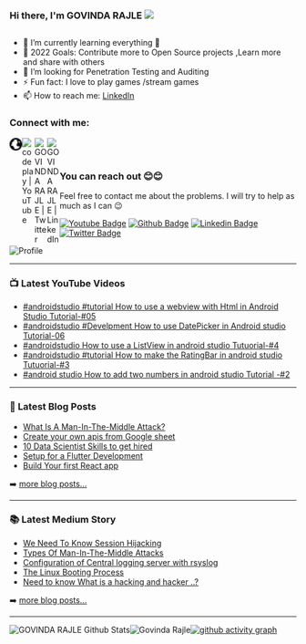 ### Hi there, I'm GOVINDA RAJLE <img src="https://github.com/thomasbnt/thomasbnt/blob/me/assets/hi.gif" width="25px">
## 
- 🌱 I’m currently learning everything 🤣
- 🥅 2022 Goals: Contribute more to Open Source projects ,Learn more and share with others
- 👯 I’m looking for Penetration Testing and Auditing 
- ⚡ Fun fact: I love to play games /stream games
- 📫 How to reach me: [LinkedIn](https://www.linkedin.com/in/govinda-rajle-1b9829178)


### Connect with me:
[<img align="left" alt="http://codeplay.epizy.com/" width="22px" src="https://raw.githubusercontent.com/iconic/open-iconic/master/svg/globe.svg" />](http://codeplay.epizy.com/)
[<img align="left" alt="codeplay | YouTube" width="22px" src="https://cdn.jsdelivr.net/npm/simple-icons@v3/icons/youtube.svg" />](https://www.youtube.com/channel/UCjcLYXHhE7y2a2v3QLawlsw)
[<img align="left" alt="GOVINDA RAJLE | Twitter" width="22px" src="https://cdn.jsdelivr.net/npm/simple-icons@v3/icons/twitter.svg" />](https://twitter.com/rajle_govinda?s=09)
[<img align="left" alt="GOVINDA RAJLE | LinkedIn" width="22px" src="https://cdn.jsdelivr.net/npm/simple-icons@v3/icons/linkedin.svg" />](https://www.linkedin.com/in/govinda-rajle-1b9829178)

<br />
<br/>

### You can reach out 😊😊

Feel free to contact me about the problems. I will try to help as much as I can 😉

[![Youtube Badge](https://img.shields.io/badge/youtube-e60b0b?style=for-the-badge&logo=youtube&logoColor=white)](https://www.youtube.com/channel/UCjcLYXHhE7y2a2v3QLawlsw)
[![Github Badge](https://img.shields.io/badge/github-333?style=for-the-badge&logo=github&logoColor=white)](https://github.com/GOVINDARAJLE/)
[![Linkedin Badge](https://img.shields.io/badge/linkedin-%230077B5.svg?&style=for-the-badge&logo=linkedin&logoColor=white)](https://www.linkedin.com/in/govinda-rajle-1b9829178)
[![Twitter Badge](https://img.shields.io/badge/twitter-1DA1F2?style=for-the-badge&logo=twitter&logoColor=white)](https://twitter.com/rajle_govinda?s=09)

![Profile](https://gpvc.arturio.dev/GOVINDARAJLE)


---
### 📺 Latest YouTube Videos
<!-- YOUTUBE:START-->
- [#androidstudio  #tutorial    How to use a webview with  Html in Android Studio Tutorial-#05](https://www.youtube.com/watch?v=s6_0L1GMuIM)
- [#androidstudio #Develpment  How to use  DatePicker  in  Android studio  Tutorial-06](https://www.youtube.com/watch?v=oSu3YLma5HM)
- [#androidstudio  How to use a ListView in android studio  Tutuorial-#4](https://www.youtube.com/watch?v=UK5-dA_NSuc)
- [#androidstudio  #tutorial  How to make the RatingBar in android studio  Tutuorial-#3](https://www.youtube.com/watch?v=wHSJdY5Obb4)
- [#android studio  How to add two numbers in android studio Tutorial -#2](https://www.youtube.com/watch?v=vyTSO0mE8vo)
<!-- YOUTUBE:END -->
---
### 📕 Latest Blog Posts

<!-- BLOG-POST-LIST:START -->
- [What Is A Man-In-The-Middle Attack?](https://dev.to/govindarajle/what-is-a-man-in-the-middle-attack-4nne)
- [Create your own apis from Google sheet](https://dev.to/govindarajle/create-your-own-apis-from-google-sheet-3pmp)
- [10 Data Scientist Skills to get hired](https://dev.to/govindarajle/10-data-scientist-skills-4bfd)
- [Setup for a Flutter Development](https://dev.to/govindarajle/setup-for-a-flutter-development-1ihk)
- [Build Your first React app](https://dev.to/govindarajle/build-your-first-react-app-34go)
<!-- BLOG-POST-LIST:END -->

➡️ [more blog posts...](https://dev.to/govindarajle)

---


### 📚 Latest Medium Story
<!-- MEDIUM-STORY-LIST:START -->
- [We Need To Know Session Hijacking](https://rajlegovinda.medium.com/we-need-to-know-session-hijacking-dcaf45c872fc?source=rss-e1d2267412bd------2)
- [Types Of Man-In-The-Middle Attacks](https://rajlegovinda.medium.com/types-of-man-in-the-middle-attacks-3442989f36e4?source=rss-e1d2267412bd------2)
- [Configuration of Central logging server with rsyslog](https://rajlegovinda.medium.com/configuration-of-central-logging-server-with-rsyslog-cd1ba5bbcb61?source=rss-e1d2267412bd------2)
- [The Linux Booting Process](https://rajlegovinda.medium.com/the-linux-booting-process-468e5cf06efc?source=rss-e1d2267412bd------2)
- [Need to know What is a hacking and hacker ..?](https://rajlegovinda.medium.com/need-to-know-6f7c0c4dde6a?source=rss-e1d2267412bd------2)
<!-- MEDIUM-STORY-LIST:END -->
➡️ [more blog posts...](https://rajlegovinda.medium.com/)

---

<a href="https://github.com/GOVINDARAJLE/">
  <img align="left" alt="GOVINDA RAJLE Github Stats" src="https://github-readme-stats-phi-eight.vercel.app/api?username=GOVINDARAJLE&show_icons=true&hide_border=true" />
</a>
<p><img align="left" src="https://github-readme-stats.vercel.app/api/top-langs/?username=GOVINDARAJLE&layout=compact" alt="Govinda Rajle" /></p>

[![ github activity graph](https://activity-graph.herokuapp.com/graph?username=GOVINDARAJLE)](https://github.com/ashutosh00710/github-readme-activity-graph)
